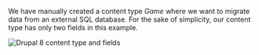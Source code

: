 We have manually created a content type _Game_ where we want to migrate data from an external SQL database. For the sake of simplicity, our content type has only two fields in this example.

![Drupal 8 content type and fields](https://www.drupal.org/files/sqlbase-migration-example-1.PNG)